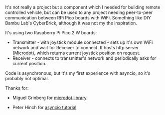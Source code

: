 It's not really a project but a component which I needed for building remote controlled vehicle, but can be used to any project needing peer-to-peer communication between RPi Pico boards with WiFi. Something like DIY Bambu Lab's CyberBrick, although it was not my the inspiration. 

It's using two Raspberry Pi Pico 2 W boards:
- Transmitter - with joystick module connected - sets up it's own WiFi network and wait for Receiver to connect. It hosts http server ([Microdot](https://github.com/miguelgrinberg/microdot)), which returns current joystick position on request.
- Receiver - connects to transmitter's network and periodically asks for current  position.

Code is asynchronous, but it's my first experience with asyncio, so it's probably not optimal.

Thanks for:
- Miguel Grinberg for [microdot library](https://github.com/miguelgrinberg/microdot)

- Peter Hinch for [asyncio tutorial](https://github.com/peterhinch/micropython-async/)